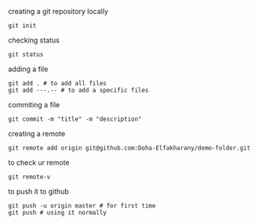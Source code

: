 creating a git repository locally 

```
git init 
```
checking status 
```
git status 
```
adding a file
```
git add . # to add all files
git add ---.-- # to add a specific files
```
commiting a file
```
git commit -m "title" -m "description"
```
creating a remote
```
git remote add origin git@github.com:Doha-Elfakharany/demo-folder.git
```
to check ur remote
```
git remote-v
```
to push it to github
```
git push -u origin master # for first time 
git push # using it normally
```